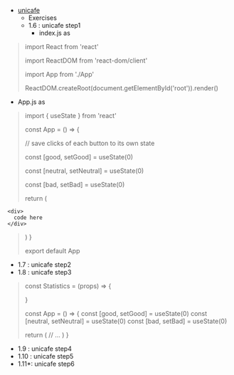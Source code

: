 - [unicafe]([./unicafe/README.md](https://fullstackopen.com/en/part1/a_more_complex_state_debugging_react_apps))
   - Exercises
   - 1.6  : unicafe step1
     - index.js as

>
>import React from 'react'
>
>import ReactDOM from 'react-dom/client'
>
>import App from './App'
>
>ReactDOM.createRoot(document.getElementById('root')).render(<App />)
> 

  - App.js as

>import { useState } from 'react'
>
>const App = () => {
>
>  // save clicks of each button to its own state
>  
>  const [good, setGood] = useState(0)
>
>  const [neutral, setNeutral] = useState(0)
>  
>  const [bad, setBad] = useState(0)
>
>  return (
  
    <div>
      code here
    </div>
    
>  )
>}
>
>export default App


   - 1.7  : unicafe step2
   - 1.8  : unicafe step3

>const Statistics = (props) => {
>
>}
>
>const App = () => {
>  const [good, setGood] = useState(0)
>  const [neutral, setNeutral] = useState(0)
>  const [bad, setBad] = useState(0)
>
>  return (
>    // ...
>  )
>}

   - 1.9  : unicafe step4
   - 1.10 : unicafe step5
   - 1.11*: unicafe step6
